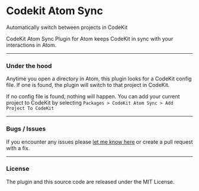 # Codekit Atom Sync

Automatically switch between projects in CodeKit

CodeKit Atom Sync Plugin for Atom keeps CodeKit in sync with your interactions in Atom.

___

### Under the hood

Anytime you open a directory in Atom, this plugin looks for a CodeKit config file. If one is found, the plugin will switch to that project in CodeKit.

If no config file is found, nothing will happen. You can add your current project to CodeKit by selecting `Packages > CodeKit Atom Sync > Add Project To CodeKit`

___

### Bugs / Issues

If you encounter any issues please [let me know here](https://github.com/treetrum/codekit-atom-sync/issues) or create a pull request with a fix.

___

### License

The plugin and this source code are released under the MIT License.